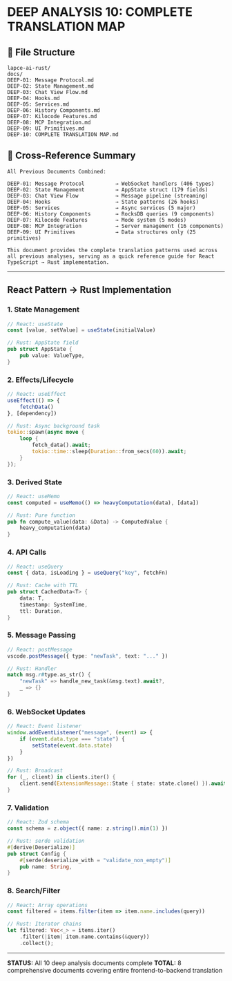 # DEEP ANALYSIS 10: COMPLETE TRANSLATION MAP

## 📁 File Structure

```
lapce-ai-rust/
docs/
DEEP-01: Message Protocol.md
DEEP-02: State Management.md
DEEP-03: Chat View Flow.md
DEEP-04: Hooks.md
DEEP-05: Services.md
DEEP-06: History Components.md
DEEP-07: Kilocode Features.md
DEEP-08: MCP Integration.md
DEEP-09: UI Primitives.md
DEEP-10: COMPLETE TRANSLATION MAP.md
```

## 📁 Cross-Reference Summary

```
All Previous Documents Combined:

DEEP-01: Message Protocol          → WebSocket handlers (406 types)
DEEP-02: State Management          → AppState struct (179 fields)
DEEP-03: Chat View Flow            → Message pipeline (streaming)
DEEP-04: Hooks                     → State patterns (26 hooks)
DEEP-05: Services                  → Async services (5 major)
DEEP-06: History Components        → RocksDB queries (9 components)
DEEP-07: Kilocode Features         → Mode system (5 modes)
DEEP-08: MCP Integration           → Server management (16 components)
DEEP-09: UI Primitives             → Data structures only (25 primitives)

This document provides the complete translation patterns used across
all previous analyses, serving as a quick reference guide for React
TypeScript → Rust implementation.
```

---

## React Pattern → Rust Implementation

### 1. State Management

```typescript
// React: useState
const [value, setValue] = useState(initialValue)
```

```rust
// Rust: AppState field
pub struct AppState {
    pub value: ValueType,
}
```

### 2. Effects/Lifecycle

```typescript
// React: useEffect
useEffect(() => {
    fetchData()
}, [dependency])
```

```rust
// Rust: Async background task
tokio::spawn(async move {
    loop {
        fetch_data().await;
        tokio::time::sleep(Duration::from_secs(60)).await;
    }
});
```

### 3. Derived State

```typescript
// React: useMemo
const computed = useMemo(() => heavyComputation(data), [data])
```

```rust
// Rust: Pure function
pub fn compute_value(data: &Data) -> ComputedValue {
    heavy_computation(data)
}
```

### 4. API Calls

```typescript
// React: useQuery
const { data, isLoading } = useQuery("key", fetchFn)
```

```rust
// Rust: Cache with TTL
pub struct CachedData<T> {
    data: T,
    timestamp: SystemTime,
    ttl: Duration,
}
```

### 5. Message Passing

```typescript
// React: postMessage
vscode.postMessage({ type: "newTask", text: "..." })
```

```rust
// Rust: Handler
match msg.r#type.as_str() {
    "newTask" => handle_new_task(&msg.text).await?,
    _ => {}
}
```

### 6. WebSocket Updates

```typescript
// React: Event listener
window.addEventListener("message", (event) => {
    if (event.data.type === "state") {
        setState(event.data.state)
    }
})
```

```rust
// Rust: Broadcast
for (_, client) in clients.iter() {
    client.send(ExtensionMessage::State { state: state.clone() }).await?;
}
```

### 7. Validation

```typescript
// React: Zod schema
const schema = z.object({ name: z.string().min(1) })
```

```rust
// Rust: serde validation
#[derive(Deserialize)]
pub struct Config {
    #[serde(deserialize_with = "validate_non_empty")]
    pub name: String,
}
```

### 8. Search/Filter

```typescript
// React: Array operations
const filtered = items.filter(item => item.name.includes(query))
```

```rust
// Rust: Iterator chains
let filtered: Vec<_> = items.iter()
    .filter(|item| item.name.contains(&query))
    .collect();
```

---

**STATUS:** All 10 deep analysis documents complete
**TOTAL:** 8 comprehensive documents covering entire frontend-to-backend translation
